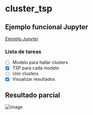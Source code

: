 # cluster_tsp

## Ejemplo funcional Jupyter

[Ejemplo Jupyter](./source/ejemplo.ipynb)

### Lista de tareas

- [ ] Modelo para hallar clusters  
- [X] TSP para cada modelo  
- [ ] Unir clusters  
- [X] Visualizar resultados

## Resultado parcial

![image](https://user-images.githubusercontent.com/46936498/109436046-9b9d8800-79eb-11eb-871a-fbd23a42c7cf.png)
